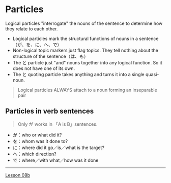 # Particles

Logical particles "interrogate" the nouns of the sentence to determine how they relate to each other.

- Logical particles mark the structural functions of nouns in a sentence （が、を、に、へ、で）
- Non-logical topic markers just flag topics. They tell nothing about the structure of the sentence（は、も）
- The と particle just "and" nouns together into any logical function. So it does not have one of its own.
- The と quoting particle takes anything and turns it into a single quasi-noun.

> Logical particles ALWAYS attach to a noun forming an inseparable pair

## Particles in verb sentences

> Only が works in 「A is B」sentences.

- が：who or what did it?
- を：whom was it done to?
- に：where did it go／is／what is the target?
- へ：which direction?
- で：where／with what／how was it done

---

[Lesson 08b](https://youtu.be/dwcTI9qvO-U?list=PLg9uYxuZf8x_A-vcqqyOFZu06WlhnypWj)